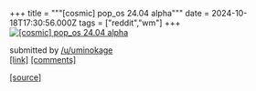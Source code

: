 +++
title = """[cosmic] pop_os 24.04 alpha"""
date = 2024-10-18T17:30:56.000Z
tags = ["reddit","wm"]
+++
[![[cosmic] pop_os 24.04 alpha](https://preview.redd.it/grlt7rmfvjvd1.png?width=640&crop=smart&auto=webp&s=685d844cfb58a4fe7315f99f0ad653122c40c789 "[cosmic] pop_os 24.04 alpha")](https://www.reddit.com/r/unixporn/comments/1g6nsg5/cosmic_pop_os_2404_alpha/)

submitted by [/u/uminokage](https://www.reddit.com/user/uminokage)  
[\[link\]](https://i.redd.it/grlt7rmfvjvd1.png) [\[comments\]](https://www.reddit.com/r/unixporn/comments/1g6nsg5/cosmic_pop_os_2404_alpha/)

[[source]](https://www.reddit.com/r/unixporn/comments/1g6nsg5/cosmic_pop_os_2404_alpha/)
